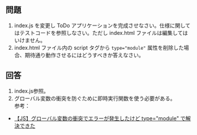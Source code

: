 ## 問題

1. index.js を変更し ToDo アプリケーションを完成させなさい。仕様に関してはテストコードを参照しなさい。ただし index.html ファイルは編集してはいけません。
2. index.html ファイル内の script タグから `type="module"` 属性を削除した場合、期待通り動作させるにはどうすべきか答えなさい。

## 回答

1. index.js参照。
2. グローバル変数の衝突を防ぐために即時実行関数を使う必要がある。  
   参考：

- [【JS】グローバル変数の衝突でエラーが発生したけど type="module" で解決できた](https://zenn.dev/kagan/articles/731ca08f45b8c1)
